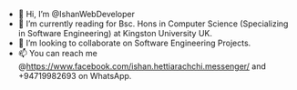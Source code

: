 - 👋 Hi, I’m @IshanWebDeveloper
- 🌱 I’m currently reading for Bsc. Hons in Computer Science (Specializing in Software Engineering) at Kingston University UK.
- 💞️ I’m looking to collaborate on Software Engineering Projects.
- 📫 You can reach me @https://www.facebook.com/ishan.hettiarachchi.messenger/ and +94719982693 on WhatsApp.

<!---
IshanWebDeveloper/IshanWebDeveloper is a ✨ special ✨ repository because its `README.md` (this file) appears on your GitHub profile.
You can click the Preview link to take a look at your changes.
--->
